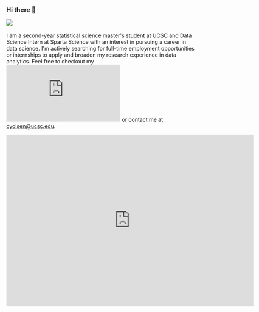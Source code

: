 ### Hi there 👋
<a href="https://www.linkedin.com/in/clayton-olsen-971b83132/"><img height="30" src="https://github.com/WaylonWalker/WaylonWalker/blob/main/icon/linkedin.png?raw=true"></a>

I am a second-year statistical science master's student at UCSC and Data Science Intern at Sparta Science with an interest in pursuing a career in data science. I'm actively searching for full-time employment opportunities or internships to apply and broaden my research experience in data analytics. Feel free to checkout my ![Resume](https://github.com/ClaytonOlsen/ClaytonOlsen/blob/main/Resume_ClayOlsen_2021.pdf) or contact me at cyolsen@ucsc.edu.


<iframe seamless frameborder="0" src="https://public.tableau.com/views/GTSRB_Result_Viz/GTSRB?:embed=yes&:display_count=yes&:showVizHome=no" width = '650' height = '450' scrolling='yes' ></iframe>    


<!--
**ClaytonOlsen/ClaytonOlsen** is a ✨ _special_ ✨ repository because its `README.md` (this file) appears on your GitHub profile.

Here are some ideas to get you started:
<a href="ClaytonOlsen/ClaytonOlsen.github.io/Resume_2021_winter.pdf" class="image fit"><img src="images/marr_pic.jpg" alt=""></a>
<a href="ClaytonOlsen/ClaytonOlsen.github.io/Resume_2021_winter.pdf" class="image fit"><img src="images/marr_pic.jpg" alt=""></a>


-->
